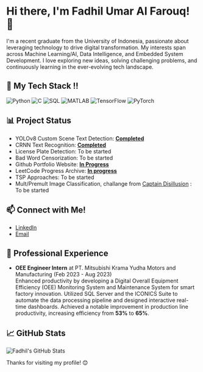 # Hi there, I'm Fadhil Umar Al Farouq! 👋

I'm a recent graduate from the University of Indonesia, passionate about leveraging technology to drive digital transformation. My interests span across Machine Learning/AI, Data Intelligence, and Embedded System Development. I love exploring new ideas, solving challenging problems, and continuously learning in the ever-evolving tech landscape.

## 🔧 My Tech Stack !!

![Python](https://img.shields.io/badge/-Python-3776AB?style=flat-square&logo=python&logoColor=white)
![C](https://img.shields.io/badge/-C-A8B9CC?style=flat-square&logo=c&logoColor=white)
![SQL](https://img.shields.io/badge/-SQL-4479A1?style=flat-square&logo=sql&logoColor=white)
![MATLAB](https://img.shields.io/badge/-MATLAB-0076A8?style=flat-square&logo=mathworks&logoColor=white)
![TensorFlow](https://img.shields.io/badge/-TensorFlow-FF6F00?style=flat-square&logo=tensorflow&logoColor=white)
![PyTorch](https://img.shields.io/badge/-PyTorch-EE4C2C?style=flat-square&logo=pytorch&logoColor=white)

## 📊 Project Status

- YOLOv8 Custom Scene Text Detection: [**Completed**](https://github.com/Alfadhils/YOLOv8-Scene-Text-Detection)
- CRNN Text Recognition: [**Completed**](https://github.com/Alfadhils/YOLOv8-Scene-Text-Detection)
- License Plate Detection: To be started
- Bad Word Censorization: To be started
- Github Portfolio Website: [**In Progress**](https://alfadhils.github.io)
- LeetCode Progress Archive: [**In progress**](https://github.com/Alfadhils/Leetcode-Archive)
- TSP Approaches: To be started
- Mult/Premult Image Classification, challange from [Captain Disillusion](https://www.youtube.com/watch?v=XobSAXZaKJ8) : To be started

## 📫 Connect with Me!

- [LinkedIn](https://www.linkedin.com/in/fadhil-u-bb7065140/)
- [Email](fadhilumaraf.9a@gmail.com)

## 💼 Professional Experience

- **OEE Engineer Intern** at PT. Mitsubishi Krama Yudha Motors and Manufacturing (Feb 2023 - Aug 2023)  
Enhanced productivity by developing a Digital Overall Equipment Efficiency (OEE) Monitoring System and Maintenance System for smart factory innovation. Utilized SQL Server and the ICONICS Suite to automate the data processing pipeline and designed interactive real-time dashboards. Achieved a notable improvement in production line productivity, increasing efficiency from **53%** to **65%**.

## 📈 GitHub Stats

![Fadhil's GitHub Stats](https://github-readme-stats.vercel.app/api?username=Alfadhils&show_icons=true&hide_title=true&hide_border=true&count_private=true)

Thanks for visiting my profile! 😊
